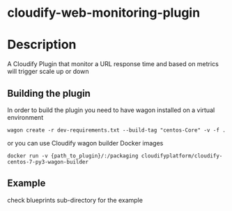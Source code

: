 cloudify-web-monitoring-plugin
===================


# Description

A Cloudify Plugin that monitor a URL response time and based on metrics will trigger scale up or down


## Building the plugin

In order to build the plugin you need to have wagon installed on a virtual environment

```
wagon create -r dev-requirements.txt --build-tag "centos-Core" -v -f .
```

or you can use Cloudify wagon builder Docker images

```
docker run -v {path_to_plugin}/:/packaging cloudifyplatform/cloudify-centos-7-py3-wagon-builder
```

## Example

check blueprints sub-directory for the example
